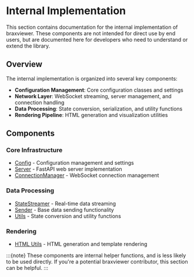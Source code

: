 # Internal Implementation

This section contains documentation for the internal implementation of braxviewer. These components are not intended for direct use by end users, but are documented here for developers who need to understand or extend the library.

## Overview

The internal implementation is organized into several key components:

- **Configuration Management**: Core configuration classes and settings
- **Network Layer**: WebSocket streaming, server management, and connection handling
- **Data Processing**: State conversion, serialization, and utility functions
- **Rendering Pipeline**: HTML generation and visualization utilities

## Components

### Core Infrastructure
- [Config](internal/config.md) - Configuration management and settings
- [Server](internal/server.md) - FastAPI web server implementation
- [ConnectionManager](internal/connectionmanager.md) - WebSocket connection management

### Data Processing
- [StateStreamer](internal/statestreamer.md) - Real-time data streaming
- [Sender](internal/sender.md) - Base data sending functionality
- [Utils](internal/utils.md) - State conversion and utility functions

### Rendering
- [HTML Utils](internal/html-utils.md) - HTML generation and template rendering

:::{note}
These components are internal helper functions, and is less likely to be used directly. If you're a potential braxviewer contributor, this section can be helpful.
:::